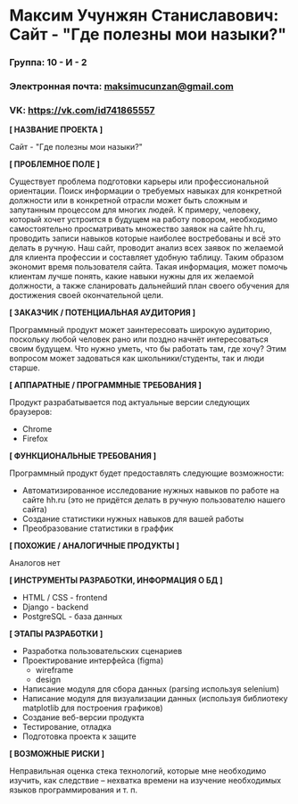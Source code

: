 # Максим Учунжян Станиславович: Сайт - "Где полезны мои назыки?"

### Группа: 10 - И - 2
### Электронная почта: maksimucunzan@gmail.com
### VK: https://vk.com/id741865557


**[ НАЗВАНИЕ ПРОЕКТА ]**

Сайт - "Где полезны мои назыки?"

**[ ПРОБЛЕМНОЕ ПОЛЕ ]**

Существует проблема подготовки карьеры или профессиональной ориентации. Поиск информации о требуемых навыках для конкретной должности или в конкретной отрасли может быть сложным и запутанным процессом для многих людей. К примеру, человеку, который хочет устроится в будущем на работу повором, необходимо самостоятельно просматривать множество заявок на сайте hh.ru, проводить записи навыков которые наиболее востребованы и всё это делать в ручную. Наш сайт, проводит анализ всех заявок по желаемой для клиента профессии и составляет удобную таблицу. Таким образом экономит время пользователя сайта. Такая информация, может помочь клиентам лучше понять, какие навыки нужны для их желаемой должности, а также сланировать дальнейший план своего обучения для достижения своей окончательной цели.

**[ ЗАКАЗЧИК / ПОТЕНЦИАЛЬНАЯ АУДИТОРИЯ ]**

Программный продукт может заинтересовать широкую аудиторию, поскольку любой человек рано или поздно начнёт интересоваться своим будущем. Что нужно уметь, что бы работать там, где хочу? Этим вопросом может задоваться как школьники/студенты, так и люди старше. 

**[ АППАРАТНЫЕ / ПРОГРАММНЫЕ ТРЕБОВАНИЯ ]** 

Продукт разрабатывается под актуальные версии следующих браузеров:

- Chrome
- Firefox

**[ ФУНКЦИОНАЛЬНЫЕ ТРЕБОВАНИЯ ]**

Программный продукт будет предоставлять следующие возможности:
* Автоматизированное исследование нужных навыков по работе на сайте hh.ru (это не придётся делать в ручную пользователю нашего сайта)
* Создание статистики нужных навыков для вашей работы 
* Преобразование статистики в граффик



**[ ПОХОЖИЕ / АНАЛОГИЧНЫЕ ПРОДУКТЫ ]**

Аналогов нет

**[ ИНСТРУМЕНТЫ РАЗРАБОТКИ, ИНФОРМАЦИЯ О БД ]**

*	HTML / CSS - frontend
* Django - backend
*	PostgreSQL - база данных

**[ ЭТАПЫ РАЗРАБОТКИ ]**

*	Разработка пользовательских сценариев
*	Проектирование интерфейса (figma)
    + wireframe 
    + design
*	Написание модуля для сбора данных (parsing используя selenium)
* Написание модуля для визуализации данных (используя библиотеку matplotlib для построения графиков)
*	Создание веб-версии продукта
*	Тестирование, отладка
*	Подготовка проекта к защите

**[ ВОЗМОЖНЫЕ РИСКИ ]**

Неправильная оценка стека технологий, которые мне необходимо изучить, как следствие – нехватка времени на изучение необходимых языков программирования и т. п.

